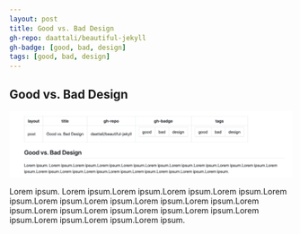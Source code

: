 ```yaml
---
layout: post
title: Good vs. Bad Design
gh-repo: daattali/beautiful-jekyll
gh-badge: [good, bad, design]
tags: [good, bad, design]
---
```


## Good vs. Bad Design

![Screenshot](https://raw.githubusercontent.com/mrgrunebaum-hm/mrgrunebaum-hm.github.io/master/img/Screen%20Shot%202020-09-25%20at%202.39.16%20PM.png)

Lorem ipsum. Lorem ipsum.Lorem ipsum.Lorem ipsum.Lorem ipsum.Lorem ipsum.Lorem ipsum.Lorem ipsum.Lorem ipsum.Lorem ipsum.Lorem ipsum.Lorem ipsum.Lorem ipsum.Lorem ipsum.Lorem ipsum.Lorem ipsum.Lorem ipsum.Lorem ipsum.Lorem ipsum.

